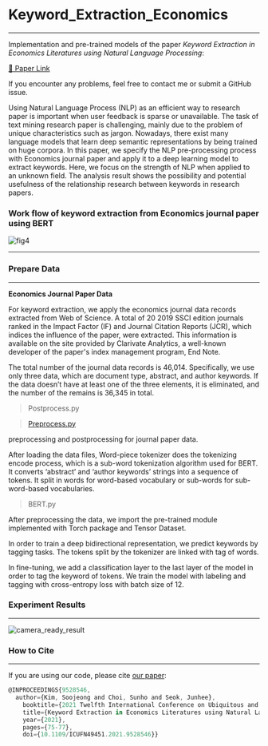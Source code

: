 # Keyword_Extraction_Economics
---

Implementation and pre-trained models of the paper *Keyword Extraction in Economics Literatures using Natural Language Processing*:

[🔗 Paper Link](https://ieeexplore.ieee.org/stamp/stamp.jsp?arnumber=9528546)

If you encounter any problems, feel free to contact me or submit a GitHub issue.

Using Natural Language Process (NLP) as an efficient way to research paper is important when user feedback is sparse or unavailable.
The task of text mining research paper is challenging, mainly due to the problem of unique characteristics such as jargon.
Nowadays, there exist many language models that learn deep semantic representations by being trained on huge corpora.
In this paper, we specify the NLP pre-processing process with Economics journal paper and apply it to a deep learning model to extract keywords.
Here, we focus on the strength of NLP when applied to an unknown field.
The analysis result shows the possibility and potential usefulness of the relationship research between keywords in research papers.

### Work flow of keyword extraction from Economics journal paper using BERT
![fig4](https://user-images.githubusercontent.com/48557539/193765866-86792ecd-420d-426d-996b-627aa0584efc.jpg)

---


### Prepare Data

---

**Economics Journal Paper Data**

For keyword extraction, we apply the economics journal data records extracted from Web of Science. A total of 20 2019 SSCI edition journals ranked in the Impact Factor (IF) and Journal Citation Reports (JCR), which indices the influence of the paper, were extracted. This information is available on the site provided by Clarivate Analytics, a well-known developer of the paper's index management program, End Note. 

The total number of the journal data records is 46,014.
Specifically, we use only three data, which are document type, abstract, and author keywords.
If the data doesn’t have at least one of the three elements, it is eliminated, and the number
of the remains is 36,345 in total.

> Postprocess.py
> 

> [Preprocess.py](http://Preprocess.py)
> 

preprocessing and postprocessing for journal paper data. 

After loading the data files, Word-piece tokenizer does the tokenizing encode process, which is a sub-word tokenization algorithm used for BERT. It converts ‘abstract’ and ‘author keywords’ strings into a sequence of tokens. It split in words for word-based vocabulary or sub-words for sub-word-based vocabularies.

> BERT.py
> 

After preprocessing the data, we import the pre-trained module implemented with Torch package and Tensor Dataset. 

In order to train a deep bidirectional representation, we predict keywords by tagging tasks. The tokens split by the tokenizer are linked with tag of words. 

In fine-tuning, we add a classification layer to the last layer of the model in order to tag the keyword of tokens. We train the model with labeling and tagging with cross-entropy loss with batch size of 12.

### Experiment Results

---
![camera_ready_result](https://user-images.githubusercontent.com/48557539/193765896-4a0252df-1b1b-4e65-92df-1f1d474623f9.PNG)


### How to Cite

---

If you are using our code, please cite [our paper](https://ieeexplore.ieee.org/document/9528546):

```jsx
@INPROCEEDINGS{9528546,
  author={Kim, Soojeong and Choi, Sunho and Seok, Junhee},  
	booktitle={2021 Twelfth International Conference on Ubiquitous and Future Networks (ICUFN)},   
	title={Keyword Extraction in Economics Literatures using Natural Language Processing},   
	year={2021},  
	pages={75-77},  
	doi={10.1109/ICUFN49451.2021.9528546}}
```
